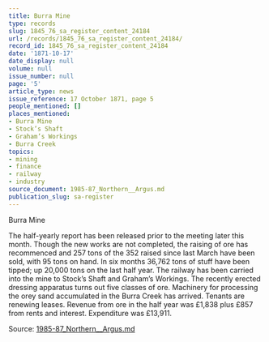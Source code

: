 ```yaml
---
title: Burra Mine
type: records
slug: 1845_76_sa_register_content_24184
url: /records/1845_76_sa_register_content_24184/
record_id: 1845_76_sa_register_content_24184
date: '1871-10-17'
date_display: null
volume: null
issue_number: null
page: '5'
article_type: news
issue_reference: 17 October 1871, page 5
people_mentioned: []
places_mentioned:
- Burra Mine
- Stock’s Shaft
- Graham’s Workings
- Burra Creek
topics:
- mining
- finance
- railway
- industry
source_document: 1985-87_Northern__Argus.md
publication_slug: sa-register
---
```


Burra Mine

The half-yearly report has been released prior to the meeting later this month.  Though the new works are not completed, the raising of ore has recommenced and 257 tons of the 352 raised since last March have been sold, with 95 tons on hand.  In six months 36,762 tons of stuff have been tipped; up 20,000 tons on the last half year.  The railway has been carried into the mine to Stock’s Shaft and Graham’s Workings.  The recently erected dressing apparatus turns out five classes of ore.  Machinery for processing the orey sand accumulated in the Burra Creek has arrived.  Tenants are renewing leases.  Revenue from ore in the half year was £1,838 plus £857 from rents and interest.  Expenditure was £13,911.

Source: [1985-87_Northern__Argus.md](/downloads/markdown/1985-87_Northern__Argus.md)
